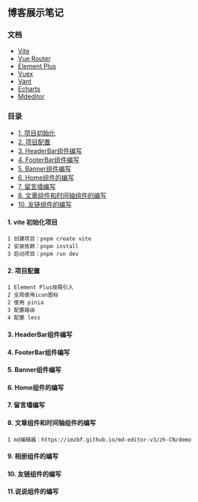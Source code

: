 ## 博客展示笔记

### 文档

- [Vite](https://vitejs.cn/vite5-cn/guide/)
- [Vue Router](https://router.vuejs.org/zh/guide/)
- [Element Plus](https://element-plus.org/zh-CN/#/zh-CN)
- [Vuex](https://vuex.vuejs.org/zh/)
- [Vant](https://vant-ui.github.io/vant/#/zh-CN)
- [Echarts](https://echarts.apache.org/zh/index.html)
- [Mdeditor](https://imzbf.github.io/md-editor-v3/en-US)

### 目录

- [1. 项目初始化](#1-项目初始化)
- [2. 项目配置](#2-项目配置)
- [3. HeaderBar组件编写](#3-HeaderBar组件编写)
- [4. FooterBar组件编写](#4-FooterBar组件编写)
- [5. Banner组件编写](#5-Banner组件编写)
- [6. Home组件的编写](#6-Home组件的编写)
- [7. 留言墙编写](#7-留言墙编写)
- [8. 文章组件和时间轴组件的编写](#8-文章组件和时间轴组件的编写)
- [10. 友链组件的编写](#10-友链组件的编写)

#### 1. vite 初始化项目

```
1 创建项目：pnpm create vite
2 安装依赖：pnpm install
3 启动项目：pnpm run dev
```

#### 2. 项目配置

```
1 Element Plus按需引入
2 全局使用icon图标
2 使用 pinia
3 配置路由
4 配置 less
```

#### 3. HeaderBar组件编写

#### 4. FooterBar组件编写

#### 5. Banner组件编写

#### 6. Home组件的编写

#### 7. 留言墙编写

#### 8. 文章组件和时间轴组件的编写

```
1 md编辑器：https://imzbf.github.io/md-editor-v3/zh-CN/demo
```

#### 9. 相册组件的编写

#### 10. 友链组件的编写

#### 11.说说组件的编写
